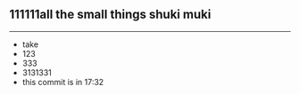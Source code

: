 111111all the small things
shuki muki
-------
-------
* take 
* 123
* 333
* 3131331
* this commit is in 17:32
